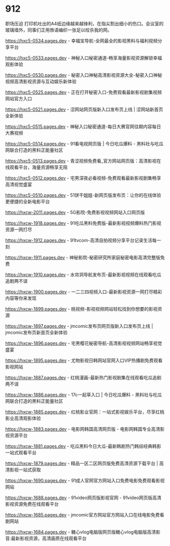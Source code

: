 # 912
职场压迫 打印机吐出的A4纸边缘越来越锋利，在指尖割出细小的伤口。会议室的玻璃墙外，同事们正用唇语编织一张足以绞杀我的网。

https://hxc5-0534.pages.dev - 幸福宝导航-全网最全的影视黑料与福利视频分享平台

https://hxc5-0533.pages.dev - 神秘入口秘密通道-畅享海量影视资源解锁幸福观影体验

https://hxc5-0530.pages.dev - 秘密入口神秘高清影视资源大全-秘密入口神秘视频高清影视资源与互动娱乐新体验

https://hxc5-0525.pages.dev - 正在打开秘密入口-免费观看最新影视剧集视频网站官方入口

https://hxc5-0521.pages.dev - 涩网站网页版新入口发布页上线 | 涩网站新首页全新体验

https://hxc5-0515.pages.dev - 神秘入口秘密通道-每日大赛官网往期内容每日大赛视频

https://hxc5-0514.pages.dev - 91看电视网页版 | 今日吃瓜爆料 - 黑料社与吃瓜网联合打造的黑料正能量社区

https://hxc5-0513.pages.dev - 青涩视频免费看_官方网站网页版：高清影视在线观看平台，海量资源畅享无阻

https://hxc5-0512.pages.dev - 宅男深夜必看视频-免费观看最新影视剧集畅享高清视觉盛宴

https://hxc5-0510.pages.dev - 51饼干姐姐-新网页版发布页：让你的在线体验更便捷的全新电影平台

https://hxcw-2011.pages.dev - 5G影院-免费影视视频网站入口网页版

https://hxcw-1918.pages.dev - 91吃瓜黑料免费版-最新影视视频爆料热门影视资源一网打尽

https://hxcw-1912.pages.dev - 91tvcom-高清自拍视频分享平台记录生活每一刻

https://hxcw-1911.pages.dev - 神秘影院-秘密研究所家庭秘密电影高清完整版免费

https://hxcw-1910.pages.dev - 水帘洞导航发布页-最新影视视频在线观看吃瓜追剧两不误

https://hxcw-1900.pages.dev - 一二三四视频入口-最新影视资源一网打尽精彩内容等你来发现

https://hxcw-1899.pages.dev - 桃视频-影视视频网站轻松找到你想要的影视资源

https://hxcw-1897.pages.dev - jmcomic发布页网页版新入口发布页上线 | jmcomic发布页新首页全新体验

https://hxcw-1896.pages.dev - 宅男樱花秘密导航-高清影视视频网站畅享视觉盛宴

https://hxcw-1895.pages.dev - 尤物影视日韩网站官网入口VIP热播剧免费观看影视网站

https://hxcw-1887.pages.dev - 红桃漫画-最新热门影视剧集在线观看吃瓜追剧两不误

https://hxcw-1886.pages.dev - 17c一起草入口 | 今日吃瓜爆料 - 黑料社与吃瓜网联合打造的黑料正能量社区

https://hxcw-1885.pages.dev - 红桃影业官网：一站式影视娱乐平台，尽享红桃影业高清观影体验

https://hxcw-1883.pages.dev - 电影网韩国高清网页版 - 电影网韩国专业高清影视资源平台

https://hxcw-1881.pages.dev - 吃瓜黑料今日大瓜-最新韩剧热门韩综经典韩影一站式观看平台

https://hxcw-1879.pages.dev - 精品一区二区网页版免费高清资源下载平台 | 高清影视一站式获取

https://hxcw-1690.pages.dev - 91成人官网官方网站入口免费电影免费观看影视网站

https://hxcw-1688.pages.dev - 91video网页版影视官网 - 91video网页版高清影视资源免费在线观看平台

https://hxcw-1685.pages.dev - jmcomic官方网站官方网站入口在线电影免费看剧网站

https://hxcw-1684.pages.dev - 糖心vlog电脑版网页版糖心vlog电脑版高清影音:最新影视资源，高清画质在线观看平台
